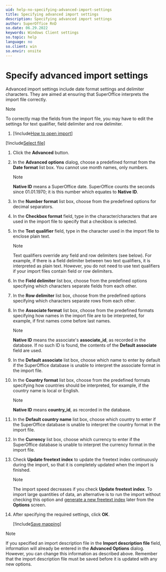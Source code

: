 ```yaml
---
uid: help-no-specifying-advanced-import-settings
title: Specifying advanced import settings
description: Specifying advanced import settings
author: SuperOffice RnD
so.date: 06.29.2022
keywords: Windows Client settings
so.topic: help
language: no
so.client: win
so.envir: onsite
---
```


# Specify advanced import settings

Advanced import settings include date format settings and delimiter characters. They are aimed at ensuring that SuperOffice interprets the import file correctly.

> [!NOTE]
> To correctly map the fields from the import file, you may have to edit the settings for text qualifier, field delimiter and row delimiter.

1. [!include[How to open import](includes/open-import.md)]

[!include[Select file](includes/step-select-file.md)]

1. Click the **Advanced** button.

1. In the **Advanced options** dialog, choose a predefined format from the **Date format** list box. You cannot use month names, only numbers.

    > [!NOTE]
    > **Native ID** means a SuperOffice date. SuperOffice counts the seconds since 01.01.1970; it is this number which equates to **Native ID**.

1. In the **Number format** list box, choose from the predefined options for decimal separators.

1. In the **Checkbox format** field, type in the character/characters that are used in the import file to specify that a checkbox is selected.

1. In the **Text qualifier** field, type in the character used in the import file to enclose plain text.

    > [!NOTE]
    > Text qualifiers override any field and row delimiters (see below). For example, if there is a field delimiter between two text qualifiers, it is interpreted as plain text. However, you do not need to use text qualifiers if your import files contain field or row delimiters.

1. In the **Field delimiter** list box, choose from the predefined options specifying which characters separate fields from each other.

1. In the **Row delimiter** list box, choose from the predefined options specifying which characters separate rows from each other.

1. In the **Associate format** list box, choose from the predefined formats specifying how names in the import file are to be interpreted, for example, if first names come before last names.

    > [!NOTE]
    > **Native ID** means the associate's **associate_id**, as recorded in the database. If no such ID is found, the contents of the **Default associate** field are used.

1. In the **Default associate** list box, choose which name to enter by default if the SuperOffice database is unable to interpret the associate format in the import file.

1. In the **Country format** list box, choose from the predefined formats specifying how countries should be interpreted, for example, if the country name is local or English.

    > [!NOTE]
    > **Native ID** means **country_id**, as recorded in the database.

1. In the **Default country name** list box, choose which country to enter if the SuperOffice database is unable to interpret the country format in the import file.

1. In the **Currency** list box, choose which currency to enter if the SuperOffice database is unable to interpret the currency format in the import file.

1. Check **Update freetext index** to update the freetext index continuously during the import, so that it is completely updated when the import is finished.

    > [!NOTE]
    > The import speed decreases if you check **Update freetext index**. To import large quantities of data, an alternative is to run the import without checking this option and [generate a new freetext index][2] later from the **Options** screen.

1. After specifying the required settings, click **OK**.

    [!include[Save mapping](includes/tip-save-mapping.md)]

> [!NOTE]
> If you specified an import description file in the **Import description file** field, information will already be entered in the **Advanced Options** dialog. However, you can change this information as described above. Remember that the import description file must be saved before it is updated with any new options.

<!-- Referenced links -->
[2]: ../../../../admin/options/learn/freetext-search/regenerating-freetext-index.md

<!-- Referenced images -->

